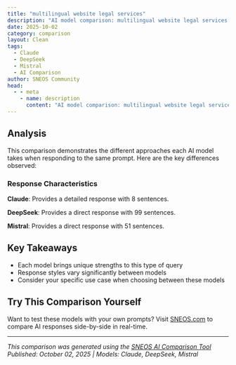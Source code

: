 ```yaml
---
title: "multilingual website legal services"
description: "AI model comparison: multilingual website legal services..."
date: 2025-10-02
category: comparison
layout: Clean
tags:
  - Claude
  - DeepSeek
  - Mistral
  - AI Comparison
author: SNEOS Community
head:
  - - meta
    - name: description
      content: "AI model comparison: multilingual website legal services..."
---
```


<ChatComparison
  title="multilingual website legal services"
  prompt="multilingual website legal services"
  :responses='{
    "Claude": "# Legal Services for Multilingual Websites\n\nCreating a multilingual website for legal services requires careful attention to both technical implementation and legal compliance across different jurisdictions.\n\n## Key Legal Considerations\n\n### **Content Accuracy \u0026 Translation**\n- **Professional legal translation** is essential - legal terminology must be precise\n- Consider **certified translators** with legal expertise\n- Implement **disclaimer clauses** about translation accuracy\n- Specify which language version is authoritative in case of conflicts\n\n### **Jurisdictional Compliance**\n- **Local bar association rules** may vary by region\n- **Attorney licensing** requirements differ between jurisdictions\n- **Advertising regulations** for legal services vary by country/state\n- **Data protection laws** (GDPR, CCPA, etc.) must be followed\n\n### **Client Communication Standards**\n- Clearly define **service availability** in different regions\n- Establish **language preferences** for client communications\n- Ensure **interpreter services** are available when needed\n- Maintain **confidentiality standards** across all languages\n\n## Technical Implementation\n\n### **Website Structure**\n\u0060\u0060\u0060\n/en/ - English (default)\n/es/ - Spanish\n/fr/ - French\n/de/ - German\n\u0060\u0060\u0060\n\n### **Essential Features**\n- **Language selector** prominently displayed\n- **Localized contact forms** with appropriate legal disclaimers\n- **Region-specific content** (local laws, procedures)\n- **Currency and date formatting** for each locale\n\n## Best Practices\n\n### **Legal Disclaimers**\n- Include disclaimers in **all languages**\n- Specify **attorney-client relationship** formation rules\n- Clarify **jurisdiction-specific** service limitations\n- Add **translation accuracy** disclaimers\n\n### **SEO \u0026 Compliance**\n- Use **hreflang tags** for proper search engine indexing\n- Implement **local schema markup**\n- Ensure **accessibility compliance** (WCAG) in all languages\n- Consider **local search optimization**\n\n## Recommended Legal Protections\n\n1. **Terms of Service** in each language\n2. **Privacy Policy** compliant with local laws\n3. **Professional liability insurance** covering international clients\n4. **Clear fee structures** in local currencies\n5. **Conflict of interest** procedures for multi-jurisdictional matters\n\nWould you like me to elaborate on any specific aspect of multilingual legal website development or compliance requirements for particular jurisdictions?",
    "DeepSeek": "Of course. Creating a multilingual website for legal services is an excellent way to expand your client base and serve diverse communities. However, it comes with significant responsibilities and complexities due to the sensitive nature of legal information.\n\nHere is a comprehensive guide covering the key considerations, best practices, and potential pitfalls.\n\n---\n\n### **Phase 1: Strategic Planning \u0026 Core Considerations**\n\n#### **1. Define Your Goals \u0026 Target Audience**\n*   **Why are you going multilingual?** To serve existing immigrant communities? To attract international clients? For general inclusivity?\n*   **Which languages?** Don\u0027t just guess. Use demographic data, analyze local community needs, and assess the competition. Start with 1-2 key languages before expanding.\n*   **Who is your ideal client for each language?** Their legal needs might differ from your primary audience.\n\n#### **2. The Critical Importance of Accuracy \u0026 Liability**\nThis is the most important aspect. Inaccurate legal translation can lead to:\n*   **Malpractice Claims:** If a client relies on incorrect information and suffers a loss.\n*   **Ethical Violations:** State bar associations have rules on competent representation and communication.\n*   **Loss of Trust \u0026 Reputation:** A single error can severely damage your firm\u0027s credibility.\n\n**Key Principle:** The legally binding version of your website content (especially Terms of Use, Disclaimers, and attorney-client agreements) must be clearly stated.\n\n---\n\n### **Phase 2: Implementation \u0026 Best Practices**\n\n#### **1. Professional Human Translation is Non-Negotiable**\n*   **Avoid Machine Translation (Google Translate, etc.):** Never use automated widgets on your site. They are notoriously unreliable for legal nuance, terminology, and context.\n*   **Hire Legal Translators:** Use professional translators who are not only native speakers but also specialize in legal translation and understand the legal systems of both the source and target languages.\n*   **Certified Translation:** For critical documents like retainers or official legal opinions, you may need a certified translation.\n\n#### **2. Website Structure \u0026 User Experience (UX)**\n*   **Clear Language Selector:** Use a standard, recognizable icon (like a globe \uD83C\uDF10 or the text \u0022Languages\u0022) in the header. Avoid using flags to represent languages, as flags represent countries, not languages, and can be politically sensitive.\n*   **URL Structure:**\n    *   **Subdirectories (Recommended):** \u0060www.yourfirm.com/es/\u0060 for Spanish, \u0060www.yourfirm.com/fr/\u0060 for French. This is clear for users and good for SEO.\n    *   **Subdomains:** \u0060es.yourfirm.com\u0060. Also effective, but slightly less intuitive.\n    *   **Country Code Top-Level Domains (ccTLDs):** \u0060www.yourfirm.es\u0060 (for Spain). Best if you have a separate physical office in that country, but more complex to manage.\n*   **Full-Site Translation:** Don\u0027t just translate the homepage. All key pages\u2014\u0022About Us,\u0022 \u0022Practice Areas,\u0022 \u0022Attorney Profiles,\u0022 \u0022Contact,\u0022 \u0022Blog\u0022\u2014must be fully translated and culturally adapted.\n*   **Consistent Navigation:** Ensure the menu structure is identical across all language versions.\n\n#### **3. Content \u0026 Cultural Adaptation (Transcreation)**\n*   **Beyond Literal Translation:** Adapt content for cultural relevance. Examples, metaphors, and even formality levels may need to change.\n*   **Localize Practice Areas:** The term \u0022Notary\u0022 has a very different meaning in the U.S. (often a non-lawyer) versus Latin America and Europe (a highly specialized lawyer). Explain these differences.\n*   **Testimonials:** If possible, feature testimonials from clients in the target language.\n*   **Local Contact Information:** If you have staff who speak the language, mention them. If you have a physical office serving a specific ethnic neighborhood, highlight it.\n\n---\n\n### **Phase 3: Essential Legal \u0026 Technical Components**\n\n#### **1. Legal Disclaimers on Every Page**\nYou must have a clear, translated disclaimer on every page of the translated site. It should state something like:\n\n\u003E **\u0022Disclaimer (English):** The content of this website is for informational purposes only and does not constitute legal advice. The [Language] version of this site is a translation of the original English content for convenience only. In the event of a discrepancy, the English version is the authoritative and binding version. Viewing this site or contacting us does not establish an attorney-client relationship.\u0022\n\nThis disclaimer should itself be professionally translated and placed prominently.\n\n#### **2. Attorney-Client Relationship \u0026 Contact Forms**\n*   Clearly state that no attorney-client relationship is formed until a formal agreement is signed.\n*   Your contact forms should be fully translated and easy to use.\n\n#### **3. SEO for Multiple Languages (International SEO)**\n*   **hreflang Tags:** This is the most critical technical SEO element. It tells search engines (like Google) which language and geographic region a page is intended for, preventing duplicate content issues and ensuring the right version appears in search results.\n    *   Example: \u0060\u003Clink rel=\u0022alternate\u0022 hreflang=\u0022es\u0022 href=\u0022https://www.yourfirm.com/es/\u0022 /\u003E\u0060\n    *   Example: \u0060\u003Clink rel=\u0022alternate\u0022 hreflang=\u0022es-mx\u0022 href=\u0022https://www.yourfirm.com/es-mx/\u0022 /\u003E\u0060 (for Mexican Spanish)\n*   **Localized Keyword Research:** Don\u0027t just translate your English keywords. Research what terms people actually use when searching for legal services in their language.\n*   **Local Business Listings:** If serving local communities, ensure your firm is listed in local directories in the target language (e.g., Hispanic business directories).\n\n---\n\n### **Phase 4: Ongoing Management \u0026 Compliance**\n\n#### **1. Maintain Consistency**\n*   When you update the English site, you must update all translated versions simultaneously.\n*   Create a content calendar that includes updates for all languages.\n\n#### **2. Compliance with Local Regulations**\n*   If you are actively targeting clients in other **countries** (not just languages), you must research the advertising rules for lawyers in that jurisdiction. Some countries have strict regulations about how lawyers can market themselves.\n*   Ensure your website complies with data privacy laws like the GDPR (for Europe) or local equivalents.\n\n### **Sample Sitemap Structure**\n\n\u0060\u0060\u0060\nwww.YourInternationalLawFirm.com\n\u2502\n\u251C\u2500\u2500 Homepage (English)\n\u251C\u2500\u2500 About Us (English)\n\u251C\u2500\u2500 Practice Areas (English)\n\u251C\u2500\u2500 Attorneys (English)\n\u251C\u2500\u2500 Blog (English)\n\u251C\u2500\u2500 Contact (English)\n\u2502\n\u251C\u2500\u2500 /es/ (Spanish Section)\n\u2502   \u251C\u2500\u2500 Homepage (Spanish)\n\u2502   \u251C\u2500\u2500 About Us (Spanish)\n\u2502   \u251C\u2500\u2500 Practice Areas (Spanish)\n\u2502   \u251C\u2500\u2500 Attorneys (Spanish)\n\u2502   \u251C\u2500\u2500 Blog (Spanish)\n\u2502   \u2514\u2500\u2500 Contact (Spanish)\n\u2502\n\u2514\u2500\u2500 /zh/ (Mandarin Chinese Section)\n    \u251C\u2500\u2500 Homepage (Chinese)\n    \u251C\u2500\u2500 About Us (Chinese)\n    \u251C\u2500\u2500 Practice Areas (Chinese)\n    \u251C\u2500\u2500 Attorneys (Chinese)\n    \u251C\u2500\u2500 Blog (Chinese)\n    \u2514\u2500\u2500 Contact (Chinese)\n\u0060\u0060\u0060\n\n### **Potential Pitfalls to Avoid**\n\n*   **\u0022Set it and forget it\u0022:** Letting translations become outdated.\n*   **Cultural Insensitivity:** Using inappropriate images, colors, or idioms.\n*   **Assuming Homogeneity:** Assuming all Spanish speakers are the same (e.g., Spanish from Spain vs. Mexico).\n*   **Neglecting Local SEO:** Not optimizing for local search terms in the target language.\n\n### **Conclusion**\n\nA multilingual legal website is a powerful business development tool and a service to the community. However, its success hinges on a commitment to **accuracy, cultural sensitivity, and ongoing maintenance.** Treat it not as a simple translation project, but as the creation of a parallel, fully functional law firm website for a distinct audience. The investment in professional human translation and careful planning is not an expense; it\u0027s a crucial safeguard for your practice and a sign of respect for your potential clients.",
    "Mistral": "Creating a multilingual website for legal services involves several key considerations to ensure that it is accessible, user-friendly, and compliant with legal standards. Here are some steps and best practices to guide you through the process:\n\n### 1. **Define Your Target Audience**\n   - **Identify Languages:** Determine which languages your website needs to support based on your target audience.\n   - **Localization Needs:** Understand the cultural and legal nuances of each target region.\n\n### 2. **Content Translation**\n   - **Professional Translation:** Use professional translators who are familiar with legal terminology to ensure accuracy.\n   - **Localization:** Adapt content to fit cultural contexts, including legal terms and practices specific to each region.\n\n### 3. **Website Structure**\n   - **Language Selection:** Provide an easy-to-use language selector, typically in the header or footer.\n   - **URL Structure:** Use subdomains (e.g., fr.yourwebsite.com) or subdirectories (e.g., yourwebsite.com/fr) for different languages.\n   - **Navigation:** Ensure that navigation menus and other UI elements are translated and easily navigable in each language.\n\n### 4. **Legal Compliance**\n   - **Privacy Policies:** Ensure that privacy policies and terms of service are translated and comply with local regulations (e.g., GDPR in Europe).\n   - **Accessibility:** Make sure your website is accessible to users with disabilities, adhering to standards like WCAG (Web Content Accessibility Guidelines).\n   - **Legal Disclaimers:** Include appropriate legal disclaimers and notices in each language.\n\n### 5. **SEO Considerations**\n   - **Keyword Research:** Conduct keyword research in each language to optimize for local search engines.\n   - **Meta Tags:** Translate meta tags (title, description) for each language version.\n   - **Hreflang Tags:** Use hreflang tags to help search engines understand the language and regional targeting of each page.\n\n### 6. **Technical Implementation**\n   - **CMS Support:** Choose a content management system (CMS) that supports multilingual content (e.g., WordPress with WPML plugin, Drupal, Joomla).\n   - **Database Structure:** Ensure your database can handle multilingual content efficiently.\n   - **Character Encoding:** Use UTF-8 encoding to support a wide range of characters and languages.\n\n### 7. **User Experience**\n   - **Consistent Design:** Maintain a consistent design and user experience across all language versions.\n   - **Localized Imagery:** Use images and graphics that are culturally appropriate for each region.\n   - **Formatting:** Adjust formatting for different languages (e.g., right-to-left text for Arabic).\n\n### 8. **Testing and Quality Assurance**\n   - **Beta Testing:** Conduct beta testing with native speakers to ensure the accuracy and usability of each language version.\n   - **Cross-Browser Testing:** Ensure the website works well across different browsers and devices.\n   - **Performance Testing:** Check for load times and performance issues that might arise from multilingual content.\n\n### 9. **Maintenance and Updates**\n   - **Regular Updates:** Keep all language versions up-to-date with the latest legal information and content.\n   - **Feedback Mechanism:** Provide a way for users to report errors or suggest improvements.\n\n### 10. **Marketing and Outreach**\n   - **Localized Marketing:** Develop marketing strategies tailored to each language and region.\n   - **Social Media:** Use social media platforms popular in each target region to promote your services.\n\n### Example Tools and Platforms\n- **CMS:** WordPress, Drupal, Joomla\n- **Translation Tools:** Google Translate API, DeepL, Smartling\n- **SEO Tools:** Google Search Console, SEMrush, Ahrefs\n- **Accessibility Tools:** WAVE Web Accessibility Evaluation Tool, Lighthouse\n\nBy following these steps and best practices, you can create a multilingual legal services website that is both effective and compliant with local regulations."
  }'
  published-date="03:29"
/>

## Analysis

This comparison demonstrates the different approaches each AI model takes when responding to the same prompt. Here are the key differences observed:

### Response Characteristics

**Claude**: Provides a detailed response with 8 sentences. 

**DeepSeek**: Provides a direct response with 99 sentences. 

**Mistral**: Provides a direct response with 51 sentences. 

## Key Takeaways

- Each model brings unique strengths to this type of query
- Response styles vary significantly between models
- Consider your specific use case when choosing between these models

## Try This Comparison Yourself

Want to test these models with your own prompts? Visit [SNEOS.com](https://sneos.com) to compare AI responses side-by-side in real-time.

---

*This comparison was generated using the [SNEOS AI Comparison Tool](https://sneos.com)*
*Published: October 02, 2025 | Models: Claude, DeepSeek, Mistral*
